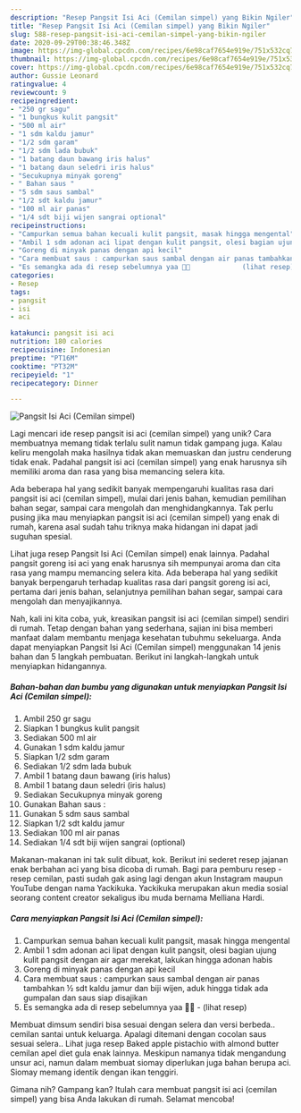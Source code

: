 ```yaml
---
description: "Resep Pangsit Isi Aci (Cemilan simpel) yang Bikin Ngiler"
title: "Resep Pangsit Isi Aci (Cemilan simpel) yang Bikin Ngiler"
slug: 588-resep-pangsit-isi-aci-cemilan-simpel-yang-bikin-ngiler
date: 2020-09-29T00:38:46.348Z
image: https://img-global.cpcdn.com/recipes/6e98caf7654e919e/751x532cq70/pangsit-isi-aci-cemilan-simpel-foto-resep-utama.jpg
thumbnail: https://img-global.cpcdn.com/recipes/6e98caf7654e919e/751x532cq70/pangsit-isi-aci-cemilan-simpel-foto-resep-utama.jpg
cover: https://img-global.cpcdn.com/recipes/6e98caf7654e919e/751x532cq70/pangsit-isi-aci-cemilan-simpel-foto-resep-utama.jpg
author: Gussie Leonard
ratingvalue: 4
reviewcount: 9
recipeingredient:
- "250 gr sagu"
- "1 bungkus kulit pangsit"
- "500 ml air"
- "1 sdm kaldu jamur"
- "1/2 sdm garam"
- "1/2 sdm lada bubuk"
- "1 batang daun bawang iris halus"
- "1 batang daun seledri iris halus"
- "Secukupnya minyak goreng"
- " Bahan saus "
- "5 sdm saus sambal"
- "1/2 sdt kaldu jamur"
- "100 ml air panas"
- "1/4 sdt biji wijen sangrai optional"
recipeinstructions:
- "Campurkan semua bahan kecuali kulit pangsit, masak hingga mengental"
- "Ambil 1 sdm adonan aci lipat dengan kulit pangsit, olesi bagian ujung kulit pangsit dengan air agar merekat, lakukan hingga adonan habis"
- "Goreng di minyak panas dengan api kecil"
- "Cara membuat saus : campurkan saus sambal dengan air panas tambahkan ½ sdt kaldu jamur dan biji wijen, aduk hingga tidak ada gumpalan dan saus siap disajikan"
- "Es semangka ada di resep sebelumnya yaa 🤗🍉             (lihat resep)"
categories:
- Resep
tags:
- pangsit
- isi
- aci

katakunci: pangsit isi aci 
nutrition: 180 calories
recipecuisine: Indonesian
preptime: "PT16M"
cooktime: "PT32M"
recipeyield: "1"
recipecategory: Dinner

---
```



![Pangsit Isi Aci (Cemilan simpel)](https://img-global.cpcdn.com/recipes/6e98caf7654e919e/751x532cq70/pangsit-isi-aci-cemilan-simpel-foto-resep-utama.jpg)

Lagi mencari ide resep pangsit isi aci (cemilan simpel) yang unik? Cara membuatnya memang tidak terlalu sulit namun tidak gampang juga. Kalau keliru mengolah maka hasilnya tidak akan memuaskan dan justru cenderung tidak enak. Padahal pangsit isi aci (cemilan simpel) yang enak harusnya sih memiliki aroma dan rasa yang bisa memancing selera kita.

Ada beberapa hal yang sedikit banyak mempengaruhi kualitas rasa dari pangsit isi aci (cemilan simpel), mulai dari jenis bahan, kemudian pemilihan bahan segar, sampai cara mengolah dan menghidangkannya. Tak perlu pusing jika mau menyiapkan pangsit isi aci (cemilan simpel) yang enak di rumah, karena asal sudah tahu triknya maka hidangan ini dapat jadi suguhan spesial.

Lihat juga resep Pangsit Isi Aci (Cemilan simpel) enak lainnya. Padahal pangsit goreng isi aci yang enak harusnya sih mempunyai aroma dan cita rasa yang mampu memancing selera kita. Ada beberapa hal yang sedikit banyak berpengaruh terhadap kualitas rasa dari pangsit goreng isi aci, pertama dari jenis bahan, selanjutnya pemilihan bahan segar, sampai cara mengolah dan menyajikannya.


Nah, kali ini kita coba, yuk, kreasikan pangsit isi aci (cemilan simpel) sendiri di rumah. Tetap dengan bahan yang sederhana, sajian ini bisa memberi manfaat dalam membantu menjaga kesehatan tubuhmu sekeluarga. Anda dapat menyiapkan Pangsit Isi Aci (Cemilan simpel) menggunakan 14 jenis bahan dan 5 langkah pembuatan. Berikut ini langkah-langkah untuk menyiapkan hidangannya.

<!--inarticleads1-->

##### Bahan-bahan dan bumbu yang digunakan untuk menyiapkan Pangsit Isi Aci (Cemilan simpel):

1. Ambil 250 gr sagu
1. Siapkan 1 bungkus kulit pangsit
1. Sediakan 500 ml air
1. Gunakan 1 sdm kaldu jamur
1. Siapkan 1/2 sdm garam
1. Sediakan 1/2 sdm lada bubuk
1. Ambil 1 batang daun bawang (iris halus)
1. Ambil 1 batang daun seledri (iris halus)
1. Sediakan Secukupnya minyak goreng
1. Gunakan  Bahan saus :
1. Gunakan 5 sdm saus sambal
1. Siapkan 1/2 sdt kaldu jamur
1. Sediakan 100 ml air panas
1. Sediakan 1/4 sdt biji wijen sangrai (optional)


Makanan-makanan ini tak sulit dibuat, kok. Berikut ini sederet resep jajanan enak berbahan aci yang bisa dicoba di rumah. Bagi para pemburu resep - resep cemilan, pasti sudah gak asing lagi dengan akun Instagram maupun YouTube dengan nama Yackikuka. Yackikuka merupakan akun media sosial seorang content creator sekaligus ibu muda bernama Melliana Hardi. 

<!--inarticleads2-->

##### Cara menyiapkan Pangsit Isi Aci (Cemilan simpel):

1. Campurkan semua bahan kecuali kulit pangsit, masak hingga mengental
1. Ambil 1 sdm adonan aci lipat dengan kulit pangsit, olesi bagian ujung kulit pangsit dengan air agar merekat, lakukan hingga adonan habis
1. Goreng di minyak panas dengan api kecil
1. Cara membuat saus : campurkan saus sambal dengan air panas tambahkan ½ sdt kaldu jamur dan biji wijen, aduk hingga tidak ada gumpalan dan saus siap disajikan
1. Es semangka ada di resep sebelumnya yaa 🤗🍉 -             (lihat resep)


Membuat dimsum sendiri bisa sesuai dengan selera dan versi berbeda.. cemilan santai untuk keluarga. Apalagi ditemani dengan cocolan saus sesuai selera.. Lihat juga resep Baked apple pistachio with almond butter cemilan apel diet gula enak lainnya. Meskipun namanya tidak mengandung unsur aci, namun dalam membuat siomay diperlukan juga bahan berupa aci. Siomay memang identik dengan ikan tenggiri. 

Gimana nih? Gampang kan? Itulah cara membuat pangsit isi aci (cemilan simpel) yang bisa Anda lakukan di rumah. Selamat mencoba!
